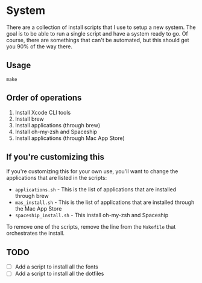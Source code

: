 # System

There are a collection of install scripts that I use to setup a new system. The
goal is to be able to run a single script and have a system ready to go. Of
course, there are somethings that can't be automated, but this should get you
90% of the way there.

## Usage

```shell
make
```

## Order of operations

1. Install Xcode CLI tools
2. Install brew
3. Install applications (through brew)
4. Install oh-my-zsh and Spaceship
5. Install applications (through Mac App Store)

## If you're customizing this

If you're customizing this for your own use, you'll want to change the
applications that are listed in the scripts:

- `applications.sh` - This is the list of applications that are installed
  through brew
- `mas_install.sh` - This is the list of applications that are installed through
  the Mac App Store
- `spaceship_install.sh` - This install oh-my-zsh and Spaceship

To remove one of the scripts, remove the line from the `Makefile` that
orchestrates the install.

## TODO

- [ ] Add a script to install all the fonts
- [ ] Add a script to install all the dotfiles
